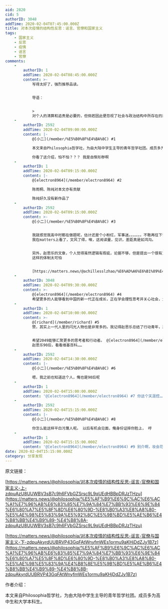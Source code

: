 ```yaml
---
aid: 2820
cid: 5
authorID: 3048
addTime: 2020-02-04T07:45:00.000Z
title: 对本次疫情的结构性反思：谣言、官僚和国家主义
tags:
    - 国家主义
    - 反思
    - 疫情
    - 谣言
    - 官僚
comments:
    -
        authorID: 1
        addTime: 2020-02-04T08:45:00.000Z
        content: >-
            写得太好了，强烈推荐品读。


            导语：


            >
            对个人的清算和追责是必要的，但倘若因此便忽视了社会与政治结构中所存在的顽疾，便是头痛医头、脚痛医脚的表面文章；甚至，这种针对个人的事后清算，只是「弃卒保帅」、化解公众不满的噱头罢了。
    -
        authorID: 2592
        addTime: 2020-02-04T09:00:00.000Z
        content: |-
            @[小二](/member/%E5%B0%8F%E4%BA%8C) #1

            本文来自Philosophia哲学社，为由大陆中学生主导的青年哲学社团。成员多为高中生和大学本科生。

            你看了这介绍，怕不怕？？？ 我是自惭形秽啊
    -
        authorID: 1
        addTime: 2020-02-04T09:15:00.000Z
        content: |-
            @[electron8964](/member/electron8964) #2

            陈雨桐、陈纯对本文亦有贡献

            陈纯好久没有新作品了
    -
        authorID: 2592
        addTime: 2020-02-04T09:15:00.000Z
        content: >-
            @[小二](/member/%E5%B0%8F%E4%BA%8C) #3


            我就感觉我高中时都在做题呢，估计还是个小粉红，军事迷。。。。。。。不敢再往下说了。
            我在matters上看了，文风了得，唉，这阅读量，见识，差距真是如鸿沟。


            另外，赵思乐的文章，个人觉得虽然逻辑有瑕疵，论据不够，但是提出一个很有意思的观点，就是这个体制只知道如何从下层攫取利益来服务于上层，完全没有经验处理自上而下的福利分配。而一旦需要利益从上往下释放时，往往出现好心做坏事，非常僵化，或者干脆彻底堵死了，把问题留在下层自己消化。
            这样的体制太可怕


            [https://matters.news/@achillesslzhao/%E6%AD%A6%E6%B1%89%E4%B8%8A%E7%A9%BA%E7%9A%84%E9%BB%91%E6%B4%9E-%E6%94%AB%E5%8F%96%E5%9E%8B-%E4%BD%93%E5%88%B6%E7%9A%84%E5%BF%85%E7%84%B6%E4%B9%8B%E6%81%B6-%E8%B5%B5%E6%80%9D%E4%B9%90-zdpuAwqhr243Nbs8X8zUtdCfxgwH6Uxigt2X3xsG9ysm8CLgS](https://matters.news/@achillesslzhao/%E6%AD%A6%E6%B1%89%E4%B8%8A%E7%A9%BA%E7%9A%84%E9%BB%91%E6%B4%9E-%E6%94%AB%E5%8F%96%E5%9E%8B-%E4%BD%93%E5%88%B6%E7%9A%84%E5%BF%85%E7%84%B6%E4%B9%8B%E6%81%B6-%E8%B5%B5%E6%80%9D%E4%B9%90-zdpuAwqhr243Nbs8X8zUtdCfxgwH6Uxigt2X3xsG9ysm8CLgS)
    -
        authorID: 3048
        addTime: 2020-02-04T09:30:00.000Z
        content: >-
            @[electron8964](/member/electron8964) #4
            希望更多的人能够看到中国的新一代正在成长，正在学会理性思考并关心社会，为共同的理想发声。也希望更多人从情绪化的仇恨和谩骂中解脱出来，提出真正有价值的意见。
    -
        authorID: 1
        addTime: 2020-02-04T10:00:00.000Z
        content: >-
            @[richard](/member/richard) #5
            赞，其实上一代人里的闪光人物也是非常多的。我记得赵思乐总结了行动青年，思想青年等等，还是非常多的。


            希望2049能够汇聚更多的思考者和行动者。 @[electron8964](/member/electron8964) #4
            赵思乐90后，看看维基百科……
    -
        authorID: 2592
        addTime: 2020-02-04T14:30:00.000Z
        content: |-
            @[小二](/member/%E5%B0%8F%E4%BA%8C) #6

            嗯，我之前也知道这个人，俺也是90后呢
    -
        authorID: 1
        addTime: 2020-02-04T15:00:00.000Z
        content: '@[electron8964](/member/electron8964) #7 你这个天涯控……怎么可能是90后'
    -
        authorID: 2592
        addTime: 2020-02-04T15:15:00.000Z
        content: |-
            @[小二](/member/%E5%B0%8F%E4%BA%8C) #8

            你怎么能这样平白污蔑人呢。 以后有机会见面，俺身份证摔你脸上， 哼
    -
        authorID: 1
        addTime: 2020-02-04T15:15:00.000Z
        content: '@[electron8964](/member/electron8964) #9 别介啊，妆会花的……'
date: 2020-02-04T15:15:00.000Z
category: 分享发现
---
```


原文链接：

[https://matters.news/@philosophia/对本次疫情的结构性反思-谣言-官僚和国家主义-上-zdpuAzU8UUWBV3sB7c9h6FVbGZSrsc9L9qUEdHBBpDRJzTHzu](https://matters.news/@philosophia/%E5%AF%B9%E6%9C%AC%E6%AC%A1%E7%96%AB%E6%83%85%E7%9A%84%E7%BB%93%E6%9E%84%E6%80%A7%E5%8F%8D%E6%80%9D-%E8%B0%A3%E8%A8%80-%E5%AE%98%E5%83%9A%E5%92%8C%E5%9B%BD%E5%AE%B6%E4%B8%BB%E4%B9%89-%E4%B8%8A-zdpuAzU8UUWBV3sB7c9h6FVbGZSrsc9L9qUEdHBBpDRJzTHzu)

[https://matters.news/@philosophia/对本次疫情的结构性反思-谣言-官僚与国家主义-下-zdpuAkyrdUUBRVP43GqFAtWnyfmWEs1ormu9aKHjDdZJy1B7z](https://matters.news/@philosophia/%E5%AF%B9%E6%9C%AC%E6%AC%A1%E7%96%AB%E6%83%85%E7%9A%84%E7%BB%93%E6%9E%84%E6%80%A7%E5%8F%8D%E6%80%9D-%E8%B0%A3%E8%A8%80-%E5%AE%98%E5%83%9A%E4%B8%8E%E5%9B%BD%E5%AE%B6%E4%B8%BB%E4%B9%89-%E4%B8%8B-zdpuAkyrdUUBRVP43GqFAtWnyfmWEs1ormu9aKHjDdZJy1B7z)

作者介绍：

本文来自Philosophia哲学社，为由大陆中学生主导的青年哲学社团。成员多为高中生和大学本科生。
